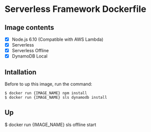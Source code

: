 # Serverless Framework Dockerfile

## Image contents
- [x] Node.js 6.10 (Compatible with AWS Lambda)
- [x] Serverless
- [x] Serverless Offline
- [x] DynamoDB Local

## Intallation
Before to up this image, run the command:
```shell
$ docker run {IMAGE_NAME} npm install
$ docker run {IMAGE_NAME} sls dynamodb install
```

## Up
$ docker run {IMAGE_NAME} sls offline start
